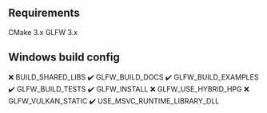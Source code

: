 ## Requirements
CMake 3.x
GLFW 3.x

## Windows build config
❌ BUILD_SHARED_LIBS
✔️ GLFW_BUILD_DOCS
✔️ GLFW_BUILD_EXAMPLES
✔️ GLFW_BUILD_TESTS
✔️ GLFW_INSTALL
❌ GLFW_USE_HYBRID_HPG
❌ GLFW_VULKAN_STATIC
✔️ USE_MSVC_RUNTIME_LIBRARY_DLL